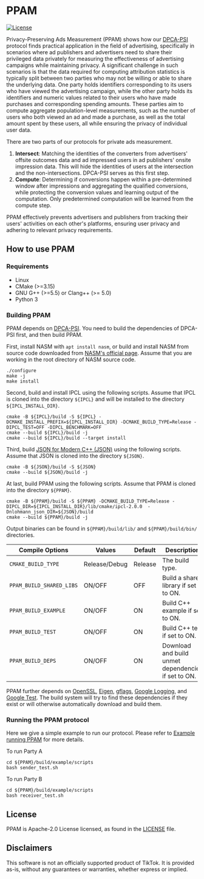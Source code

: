 # PPAM
[![License](https://img.shields.io/badge/license-Apache%202-blue.svg)](LICENSE)

Privacy-Preserving Ads Measurement (PPAM) shows how our [DPCA-PSI](../dpca-psi/README.md) protocol finds practical application in the field of advertising, specifically in scenarios where ad publishers and advertisers need to share their privileged data privately for measuring the effectiveness of advertising campaigns while maintaining privacy.  A significant challenge in such scenarios is that the data required for computing attribution statistics is typically split between two parties who may not be willing or able to share the underlying data. One party holds identifiers corresponding to its users who have viewed the advertising campaign, while the other party holds its identifiers and numeric values related to their users who have made purchases and corresponding spending amounts. These parties aim to compute aggregate population-level measurements, such as the number of users who both viewed an ad and made a purchase, as well as the total amount spent by these users, all while ensuring the privacy of individual user data.

There are two parts of our protocols for private ads measurement.
1. **Intersect**: Matching the identities of the converters from advertisers' offsite outcomes data and ad impressed users in ad publishers' onsite impression data. This will hide the identities of users at the intersection and the non-intersections. DPCA-PSI serves as this first step.
2. **Compute**: Determining if conversions happen within a pre-determined window after impressions and aggregating the qualified conversions, while protecting the conversion values and learning output of the computation. Only predetermined computation will be learned from the compute step.

PPAM effectively prevents advertisers and publishers from tracking their users' activities on each other's platforms, ensuring user privacy and adhering to relevant privacy requirements.

## How to use PPAM

### Requirements

- Linux
- CMake (>=3.15)
- GNU G++ (>=5.5) or Clang++ (>= 5.0)
- Python 3

### Building PPAM

PPAM depends on [DPCA-PSI](../dpca-psi/README.md). You need to build the dependencies of DPCA-PSI first, and then build PPAM.

First, install NASM with `apt install nasm`, or build and install NASM from source code downloaded from [NASM's official page](https://www.nasm.us/). Assume that you are working in the root directory of NASM source code.
```shell
./configure
make -j
make install
```

Second, build and install IPCL using the following scripts.
Assume that IPCL is cloned into the directory `${IPCL}` and will be installed to the directory `${IPCL_INSTALL_DIR}`.
```shell
cmake -B ${IPCL}/build -S ${IPCL} -DCMAKE_INSTALL_PREFIX=${IPCL_INSTALL_DIR} -DCMAKE_BUILD_TYPE=Release -DIPCL_TEST=OFF -DIPCL_BENCHMARK=OFF
cmake --build ${IPCL}/build -j
cmake --build ${IPCL}/build --target install
```

Third, build [JSON for Modern C++ (JSON)](https://github.com/nlohmann/json) using the following scripts.
Assume that JSON is cloned into the directory `${JSON}`.
```shell
cmake -B ${JSON}/build -S ${JSON}
cmake --build ${JSON}/build -j
```

At last, build PPAM using the following scripts.
Assume that PPAM is cloned into the directory `${PPAM}`.
```shell
cmake -B ${PPAM}/build -S ${PPAM} -DCMAKE_BUILD_TYPE=Release -DIPCL_DIR=${IPCL_INSTALL_DIR}/lib/cmake/ipcl-2.0.0  -Dnlohmann_json_DIR=${JSON}/build
cmake --build ${PPAM}/build -j
```

Output binaries can be found in `${PPAM}/build/lib/` and `${PPAM}/build/bin/` directories.

| Compile Options          | Values       | Default | Description                         |
|--------------------------|--------------|---------|-------------------------------------|
| `CMAKE_BUILD_TYPE`        | Release/Debug| Release | The build type.                     |
| `PPAM_BUILD_SHARED_LIBS` | ON/OFF        | OFF     | Build a shared library if set to ON.          |
| `PPAM_BUILD_EXAMPLE`        | ON/OFF        | ON      | Build C++ example if set to ON.                 |
| `PPAM_BUILD_TEST`                | ON/OFF        | ON      | Build C++ test if set to ON.                        |
| `PPAM_BUILD_DEPS`               | ON/OFF        | ON      | Download and build unmet dependencies if set to ON. |

PPAM further depends on [OpenSSL](https://github.com/openssl/openssl), [Eigen](https://gitlab.com/libeigen/eigen), [gflags](https://github.com/gflags/gflags), [Google Logging](https://github.com/google/glog), and [Google Test](https://github.com/google/googletest).
The build system will try to find these dependencies if they exist or will otherwise automatically download and build them.

### Running the PPAM protocol

Here we give a simple example to run our protocol. Please refer to [Example running PPAM](example/README.md) for more details.

To run Party A
```shell
cd ${PPAM}/build/example/scripts
bash sender_test.sh
```

To run Party B
```shell
cd ${PPAM}/build/example/scripts
bash receiver_test.sh
```

## License

PPAM is Apache-2.0 License licensed, as found in the [LICENSE](../LICENSE) file.

## Disclaimers

This software is not an officially supported product of TikTok. It is provided as-is, without any guarantees or warranties, whether express or implied.
